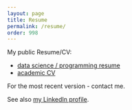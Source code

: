 ```yaml
---
layout: page
title: Resume
permalink: /resume/
order: 998
---
```


My public Resume/CV:

* [data science / programming resume](https://github.com/stared/cv-resume/blob/master/piotr_migdal_resume_data_sci.pdf?raw=true)
* [academic CV](https://github.com/stared/cv-resume/blob/master/piotr_migdal_cv_sci.pdf?raw=true)

For the most recent version - contact me.

See also [my LinkedIn profile](https://www.linkedin.com/in/piotrmigdal).
